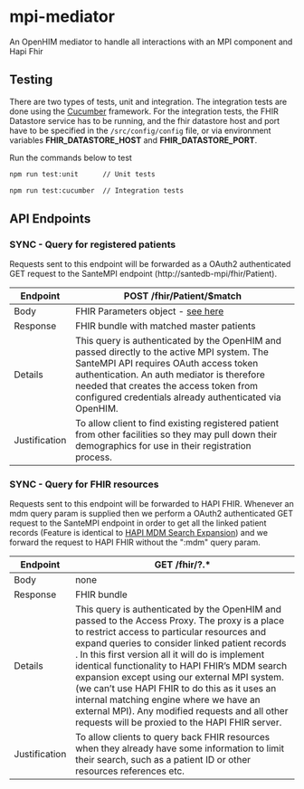 # mpi-mediator

An OpenHIM mediator to handle all interactions with an MPI component and Hapi Fhir

## Testing

There are two types of tests, unit and integration. The integration tests are done using the [Cucumber](https://cucumber.io/) framework. For the integration tests, the FHIR Datastore service has to be running, and the fhir datastore host and port have to be specified in the `/src/config/config` file, or via environment variables **FHIR_DATASTORE_HOST** and **FHIR_DATASTORE_PORT**.

Run the commands below to test

```sh
npm run test:unit      // Unit tests

npm run test:cucumber  // Integration tests
```

## API Endpoints

### SYNC - Query for registered patients

Requests sent to this endpoint will be forwarded as a OAuth2 authenticated GET request to the SanteMPI endpoint (http://santedb-mpi/fhir/Patient).

| Endpoint      | POST /fhir/Patient/$match                                                                                                                                                                                                                                                                                                                   |
| ------------- | ------------------------------------------------------------------------------------------------------------------------------------------------------------------------------------------------------------------------------------------------------------------------------------------------------------------------------------------- |
| Body          | FHIR Parameters object - [see here](https://www.hl7.org/fhir/patient-operation-match.html)                                                                                                                                                                                                                                                  |
| Response      | FHIR bundle with matched master patients                                                                                                                                                                                                                                                                                                    |
| Details       | This query is authenticated by the OpenHIM and passed directly to the active MPI system. The SanteMPI API requires OAuth access token authentication. An auth mediator is therefore needed that creates the access token from configured credentials already authenticated via OpenHIM. |
| Justification | To allow client to find existing registered patient from other facilities so they may pull down their demographics for use in their registration process.                                                                                                                                                                                   |

### SYNC - Query for FHIR resources

Requests sent to this endpoint will be forwarded to HAPI FHIR. Whenever an mdm query param is supplied then we perform a OAuth2 authenticated GET request to the SanteMPI endpoint in order to get all the linked patient records (Feature is identical to [HAPI MDM Search Expansion](https://hapifhir.io/hapi-fhir/docs/server_jpa_mdm/mdm_expansion.html)) and we forward the request to HAPI FHIR without the ":mdm" query param.

| Endpoint      | GET /fhir/?.\*                                                                                                                                                                                                                                                                                                                                                                                                                                                                                                                                         |
| ------------- | ------------------------------------------------------------------------------------------------------------------------------------------------------------------------------------------------------------------------------------------------------------------------------------------------------------------------------------------------------------------------------------------------------------------------------------------------------------------------------------------------------------------------------------------------------ |
| Body          | none                                                                                                                                                                                                                                                                                                                                                                                                                                                                                                                                                   |
| Response      | FHIR bundle                                                                                                                                                                                                                                                                                                                                                                                                                                                                                                                                            |
| Details       | This query is authenticated by the OpenHIM and passed to the Access Proxy. The proxy is a place to restrict access to particular resources and expand queries to consider linked patient records . In this first version all it will do is implement identical functionality to HAPI FHIR’s MDM search expansion except using our external MPI system. (we can’t use HAPI FHIR to do this as it uses an internal matching engine where we have an external MPI). Any modified requests and all other requests will be proxied to the HAPI FHIR server. |
| Justification | To allow clients to query back FHIR resources when they already have some information to limit their search, such as a patient ID or other resources references etc.                                                                                                                                                                                                                                                                                                                                                                                   |
